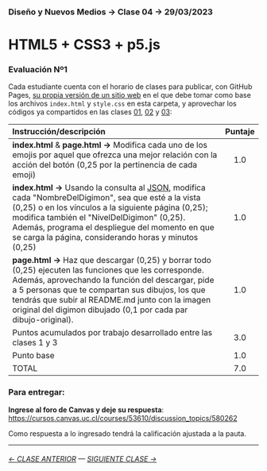 ### Diseño y Nuevos Medios → Clase 04 → 29/03/2023

# HTML5 + CSS3 + p5.js

### Evaluación Nº1

Cada estudiante cuenta con el horario de clases para publicar, con GitHub Pages, [su propia versión de un sitio web](https://profesorfaco.github.io/dno037-2023/clase-04/) en el que debe tomar como base los archivos `index.html` y `style.css` en esta carpeta, y aprovechar los códigos ya compartidos en las clases [01](https://github.com/profesorfaco/dno037-2023/tree/main/clase-01), [02](https://github.com/profesorfaco/dno037-2023/tree/main/clase-02) y [03](https://github.com/profesorfaco/dno037-2023/tree/main/clase-03): 

| Instrucción/descripción |  Puntaje | 
|:------------------------|:--------:|
| **index.html** & **page.html →** Modifica cada uno de los emojis por aquel que ofrezca una mejor relación con la acción del botón (0,25 por la pertinencia de cada emoji) | 1.0 |
| **index.html →** Usando la consulta al [JSON](https://digimon-api.vercel.app/api/digimon), modifica cada "NombreDelDigimon", sea que esté a la vista (0,25) o en los vínculos a la siguiente página (0,25); modifica también el "NivelDelDigimon" (0,25). Además, programa el despliegue del momento en que se carga la página, considerando horas y minutos (0,25) | 1.0 |
| **page.html →** Haz que descargar (0,25) y borrar todo (0,25) ejecuten las funciones que les corresponde. Además, aprovechando la función del descargar, pide a 5 personas que te compartan sus dibujos, los que tendrás que subir al README.md junto con la imagen original del digimon dibujado (0,1 por cada par dibujo-original). | 1.0 |
| Puntos acumulados por trabajo desarrollado entre las clases 1 y 3 | 3.0 |
| Punto base | 1.0 |
| TOTAL  | 7.0 |

### Para entregar:

**Ingrese al foro de Canvas y deje su respuesta**: https://cursos.canvas.uc.cl/courses/53610/discussion_topics/580262

Como respuesta a lo ingresado tendrá la calificación ajustada a la pauta.

- - - - - - - 

###### [← CLASE ANTERIOR](https://github.com/profesorfaco/dno037-2023/tree/main/clase-03) — [SIGUIENTE CLASE →](https://github.com/profesorfaco/dno037-2023/tree/main/clase-05)
